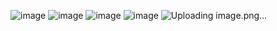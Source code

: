 ![image](https://github.com/user-attachments/assets/64efb507-4d4d-4f0d-aeab-00a5fc129e5c)
![image](https://github.com/user-attachments/assets/52b3dffc-ff96-4a51-82b1-71fb5206f1d8)
![image](https://github.com/user-attachments/assets/9cb8d9e8-9605-4054-a871-5ab9cc76767d)
![image](https://github.com/user-attachments/assets/225a39f6-2972-47e0-a963-42a0c5496594)
![Uploading image.png…]()

